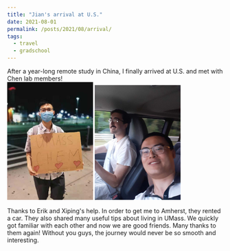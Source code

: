 ```yaml
---
title: "Jian's arrival at U.S."
date: 2021-08-01
permalink: /posts/2021/08/arrival/
tags:
  - travel
  - gradschool
---
```


After a year-long remote study in China, I finally arrived at U.S. and met with Chen lab members!
<br/><img src="/images/jian_arrival_US.jpg" width="200"/> <img src="/images/jian_arrival_US_2.jpg" width="200"><br>

Thanks to Erik and Xiping's help. In order to get me to Amherst, they rented a car. They also shared many useful tips about living in UMass. We quickly got familiar with each other and now we are good friends.
Many thanks to them again! Without you guys, the journey would never be so smooth and interesting.